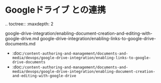 Googleドライブ との連携
========================

.. toctree:: :maxdepth: 2

   google-drive-integration/enabling-document-creation-and-editing-with-google-drive.md google-drive-integration/enabling-links-to-google-drive-documents.md

-  :doc:`/content-authoring-and-management/documents-and-media/devops/google-drive-integration/enabling-links-to-google-drive-documents`
-  :doc:`/content-authoring-and-management/documents-and-media/devops/google-drive-integration/enabling-document-creation-and-editing-with-google-drive`